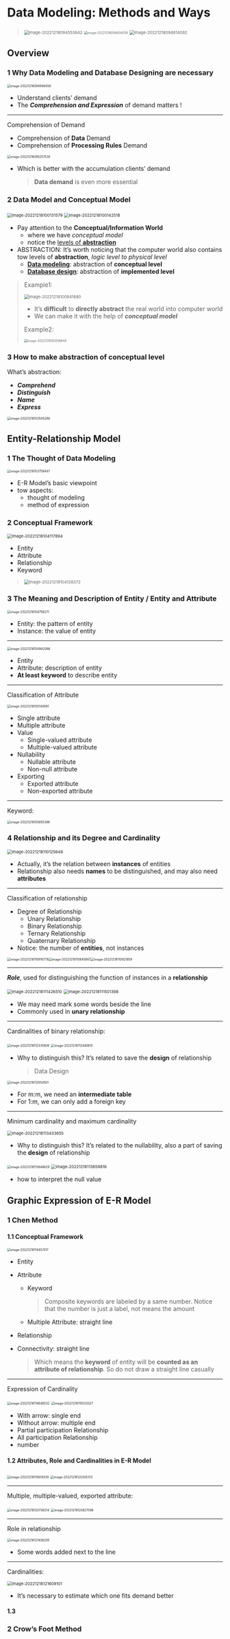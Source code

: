 # Data Modeling: Methods and Ways

>   <img src="README.assets/image-20221218094553642.png" alt="image-20221218094553642" style="zoom:67%;" />
>
>   <img src="README.assets/image-20221218094604058.png" alt="image-20221218094604058" style="zoom:50%;" />
>
>   <img src="README.assets/image-20221218094814092.png" alt="image-20221218094814092" style="zoom:67%;" />

## Overview

### 1 Why Data Modeling and Database Designing are necessary

<img src="README.assets/image-20221218094946459.png" alt="image-20221218094946459" style="zoom:50%;" />

-   Understand clients’ demand
-   The ***Comprehension and Expression*** of demand matters !

---

Comprehension of Demand

-   Comprehension of **Data** Demand
-   Comprehension of **Processing Rules** Demand

<img src="README.assets/image-20221218095257530.png" alt="image-20221218095257530" style="zoom:50%;" />

-   Which is better with the accumulation clients’ demand

    >   **Data demand** is even more essential

### 2 Data Model and Conceptual Model

<img src="README.assets/image-20221218100131579.png" alt="image-20221218100131579" style="zoom:67%;" />

<img src="README.assets/image-20221218100142518.png" alt="image-20221218100142518" style="zoom:67%;" />

-   Pay attention to the **Conceptual/Information World**
    -   where we have *conceptual model*
    -   notice the <u>levels of **abstraction**</u>
-   ABSTRACTION: It’s worth noticing that the computer world also contains tow levels of **abstraction**, *logic level to physical level*
    -   **<u>Data modeling</u>**: abstraction of **conceptual level**
    -   **<u>Database design</u>**: abstraction of **implemented level**

>   Example1:
>
>   <img src="README.assets/image-20221218100941880.png" alt="image-20221218100941880" style="zoom:67%;" />
>
>   -   It’s **difficult** to **directly abstract** the real world into computer world
>   -   We can make it with the help of ***conceptual model***
>
>   Example2:
>
>   <img src="README.assets/image-20221218101256649.png" alt="image-20221218101256649" style="zoom:50%;" />

### 3 How to make abstraction of conceptual level

What’s abstraction:

-   ***Comprehend***
-   ***Distinguish***
-   ***Name***
-   ***Express***

<img src="README.assets/image-20221218103545286.png" alt="image-20221218103545286" style="zoom:50%;" />

## Entity-Relationship Model

### 1 The Thought of Data Modeling

<img src="README.assets/image-20221218103758447.png" alt="image-20221218103758447" style="zoom:50%;" />

-   E-R Model’s basic viewpoint
-   tow aspects:
    -   thought of modeling
    -   method of expression

### 2 Conceptual Framework

<img src="README.assets/image-20221218104117894.png" alt="image-20221218104117894" style="zoom:67%;" />

-   Entity
-   Attribute
-   Relationship
-   Keyword

>   <img src="README.assets/image-20221218104128372.png" alt="image-20221218104128372" style="zoom:67%;" />

### 3 The Meaning and Description of Entity / Entity and Attribute

<img src="README.assets/image-20221218104756271.png" alt="image-20221218104756271" style="zoom:50%;" />

-   Entity: the pattern of entity
-   Instance: the value of entity

---

<img src="README.assets/image-20221218104942066.png" alt="image-20221218104942066" style="zoom:50%;" />

-   Entity
-   Attribute: description of entity
-   **At least keyword** to describe entity

---

Classification of Attribute

<img src="README.assets/image-20221218105140891.png" alt="image-20221218105140891" style="zoom:50%;" />

-   Single attribute
-   Multiple attribute
-   Value
    -   Single-valued attribute
    -   Multiple-valued attribute
-   Nullability
    -   Nullable attribute
    -   Non-null attribute
-   Exporting
    -   Exported attribute
    -   Non-exported attribute

---

Keyword:

<img src="README.assets/image-20221218105855386.png" alt="image-20221218105855386" style="zoom:50%;" />

### 4 Relationship and its Degree and Cardinality

<img src="README.assets/image-20221218110125649.png" alt="image-20221218110125649" style="zoom:67%;" />

-   Actually, it’s the relation between **instances** of entities
-   Relationship also needs **names** to be distinguished, and may also need **attributes**

---

Classification of relationship

-   Degree of Relationship
    -   Unary Relationship
    -   Binary Relationship
    -   Ternary Relationship
    -   Quaternary Relationship
-   Notice: the number of **entities**, not instances

<img src="README.assets/image-20221218110816779.png" alt="image-20221218110816779" style="zoom:50%;" /><img src="README.assets/image-20221218110845887.png" alt="image-20221218110845887" style="zoom:50%;" /><img src="README.assets/image-20221218110921859.png" alt="image-20221218110921859" style="zoom:50%;" />

---

***Role***, used for distinguishing the function of instances in a **relationship**

<img src="README.assets/image-20221218111426510.png" alt="image-20221218111426510" style="zoom:67%;" />

<img src="README.assets/image-20221218111501398.png" alt="image-20221218111501398" style="zoom:67%;" />

-   We may need mark some words beside the line
-   Commonly used in **unary relationship**

---

Cardinalities of binary relationship:

<img src="README.assets/image-20221218112335806.png" alt="image-20221218112335806" style="zoom:50%;" />

<img src="README.assets/image-20221218112440610.png" alt="image-20221218112440610" style="zoom:50%;" />

-   Why to distinguish this? It’s related to save the **design** of relationship

    >   Data Design

<img src="README.assets/image-20221218112554501.png" alt="image-20221218112554501" style="zoom:50%;" />

-   For m:m, we need an **intermediate table**
-   For 1:m, we can only add a foreign key

---

Minimum cardinality and maximum cardinality

<img src="README.assets/image-20221218113433655.png" alt="image-20221218113433655" style="zoom:67%;" />

-   Why to distinguish this? It’s related to the nullability, also a part of saving the **design** of relationship

<img src="README.assets/image-20221218113648829.png" alt="image-20221218113648829" style="zoom:50%;" />

<img src="README.assets/image-20221218113659816.png" alt="image-20221218113659816" style="zoom:67%;" />

-   how to interpret the null value

## Graphic Expression of E-R Model

### 1 Chen Method

#### 1.1 Conceptual Framework

<img src="README.assets/image-20221218114457417.png" alt="image-20221218114457417" style="zoom:50%;" />

-   Entity

-   Attribute

    -   Keyword

        >   Composite keywords are labeled by a same number. Notice that the number is just a label, not means the amount

    -   Multiple Attribute: straight line

-   Relationship

-   Connectivity: straight line

    >   Which means the **keyword** of entity will be **counted as an attribute of relationship**. So do not draw a straight line casually

---

Expression of Cardinality

<img src="README.assets/image-20221218114648532.png" alt="image-20221218114648532" style="zoom:50%;" />

<img src="README.assets/image-20221218115033327.png" alt="image-20221218115033327" style="zoom:50%;" />

-   With arrow: single end
-   Without arrow: multiple end
-   Partial participation Relationship
-   All participation Relationship
-   number

#### 1.2 Attributes, Role and Cardinalities in E-R Model

<img src="README.assets/image-20221218115614539.png" alt="image-20221218115614539" style="zoom:50%;" />

<img src="README.assets/image-20221218120305313.png" alt="image-20221218120305313" style="zoom:50%;" />

---

Multiple, multiple-valued, exported attribute:

<img src="README.assets/image-20221218120736214.png" alt="image-20221218120736214" style="zoom:50%;" />

<img src="README.assets/image-20221218120827598.png" alt="image-20221218120827598" style="zoom:50%;" />

---

Role in relationship

<img src="README.assets/image-20221218121406205.png" alt="image-20221218121406205" style="zoom:50%;" />

-   Some words added next to the line

---

Cardinalities:

<img src="README.assets/image-20221218121609101.png" alt="image-20221218121609101" style="zoom:67%;" />

-   It’s necessary to estimate which one fits demand better

#### 1.3 

### 2 Crow’s Foot Method



